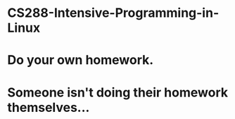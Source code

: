 # CS288-Intensive-Programming-in-Linux
# Do your own homework.
# Someone isn't doing their homework themselves...
